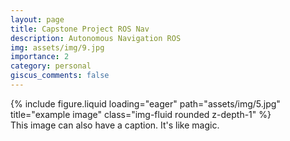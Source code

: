 ```yaml
---
layout: page
title: Capstone Project ROS Nav 
description: Autonomous Navigation ROS
img: assets/img/9.jpg
importance: 2
category: personal
giscus_comments: false
---
```




<div class="row">
    <div class="col-sm mt-3 mt-md-0">
        {% include figure.liquid loading="eager" path="assets/img/5.jpg" title="example image" class="img-fluid rounded z-depth-1" %}
    </div>
</div>
<div class="caption">
    This image can also have a caption. It's like magic.
</div>

